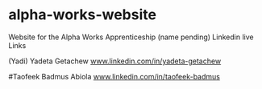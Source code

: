 # alpha-works-website
Website for the Alpha Works Apprenticeship (name pending)
Linkedin live Links

(Yadi) Yadeta Getachew 
www.linkedin.com/in/yadeta-getachew

#Taofeek Badmus Abiola
www.linkedin.com/in/taofeek-badmus